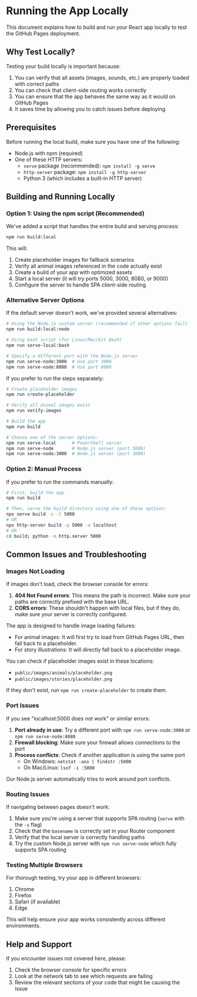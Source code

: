 # Running the App Locally

This document explains how to build and run your React app locally to test the GitHub Pages deployment.

## Why Test Locally?

Testing your build locally is important because:

1. You can verify that all assets (images, sounds, etc.) are properly loaded with correct paths
2. You can check that client-side routing works correctly
3. You can ensure that the app behaves the same way as it would on GitHub Pages
4. It saves time by allowing you to catch issues before deploying

## Prerequisites

Before running the local build, make sure you have one of the following:

- Node.js with npm (required)
- One of these HTTP servers:
  - `serve` package (recommended): `npm install -g serve`
  - `http-server` package: `npm install -g http-server`
  - Python 3 (which includes a built-in HTTP server)

## Building and Running Locally

### Option 1: Using the npm script (Recommended)

We've added a script that handles the entire build and serving process:

```bash
npm run build:local
```

This will:
1. Create placeholder images for fallback scenarios
2. Verify all animal images referenced in the code actually exist
3. Create a build of your app with optimized assets
4. Start a local server (it will try ports 5000, 3000, 8080, or 9000)
5. Configure the server to handle SPA client-side routing

### Alternative Server Options

If the default server doesn't work, we've provided several alternatives:

```bash
# Using the Node.js custom server (recommended if other options fail)
npm run build:local:node

# Using bash script (for Linux/Mac/Git Bash)
npm run serve-local:bash

# Specify a different port with the Node.js server
npm run serve-node:3000  # Use port 3000
npm run serve-node:8080  # Use port 8080
```

If you prefer to run the steps separately:

```bash
# Create placeholder images
npm run create-placeholder

# Verify all animal images exist
npm run verify-images

# Build the app
npm run build

# Choose one of the server options:
npm run serve-local      # PowerShell server 
npm run serve-node       # Node.js server (port 5000)
npm run serve-node:3000  # Node.js server (port 3000)
```

### Option 2: Manual Process

If you prefer to run the commands manually:

```bash
# First, build the app
npm run build

# Then, serve the build directory using one of these options:
npx serve build -s -l 5000
# OR
npx http-server build -p 5000 -a localhost
# OR
cd build; python -m http.server 5000
```

## Common Issues and Troubleshooting

### Images Not Loading

If images don't load, check the browser console for errors:

1. **404 Not Found errors**: This means the path is incorrect. Make sure your paths are correctly prefixed with the base URL.
2. **CORS errors**: These shouldn't happen with local files, but if they do, make sure your server is correctly configured.

The app is designed to handle image loading failures:
- For animal images: It will first try to load from GitHub Pages URL, then fall back to a placeholder.
- For story illustrations: It will directly fall back to a placeholder image.

You can check if placeholder images exist in these locations:
- `public/images/animals/placeholder.png`
- `public/images/stories/placeholder.png`

If they don't exist, run `npm run create-placeholder` to create them.

### Port Issues

If you see "localhost:5000 does not work" or similar errors:

1. **Port already in use**: Try a different port with `npm run serve-node:3000` or `npm run serve-node:8080`
2. **Firewall blocking**: Make sure your firewall allows connections to the port
3. **Process conflicts**: Check if another application is using the same port
   - On Windows: `netstat -ano | findstr :5000`
   - On Mac/Linux: `lsof -i :5000`

Our Node.js server automatically tries to work around port conflicts.

### Routing Issues

If navigating between pages doesn't work:

1. Make sure you're using a server that supports SPA routing (`serve` with the `-s` flag)
2. Check that the `basename` is correctly set in your Router component
3. Verify that the local server is correctly handling paths
4. Try the custom Node.js server with `npm run serve-node` which fully supports SPA routing

### Testing Multiple Browsers

For thorough testing, try your app in different browsers:

1. Chrome
2. Firefox
3. Safari (if available)
4. Edge

This will help ensure your app works consistently across different environments.

## Help and Support

If you encounter issues not covered here, please:

1. Check the browser console for specific errors
2. Look at the network tab to see which requests are failing
3. Review the relevant sections of your code that might be causing the issue
